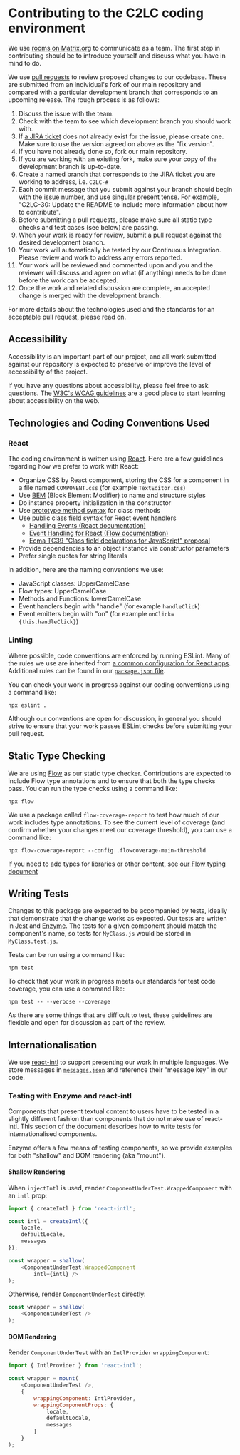 # Contributing to the C2LC coding environment

We use [rooms on Matrix.org](https://wiki.fluidproject.org/display/fluid/Matrix+Channel) to communicate as a team.  The
first step in contributing should be to introduce yourself and discuss what you have in mind to do.

We use [pull requests](https://docs.github.com/en/github/collaborating-with-issues-and-pull-requests/about-pull-requests)
to review proposed changes to our codebase. These are submitted from an individual's fork of our main repository
and compared with a particular development branch that corresponds to an upcoming release. The rough process is as
follows:

1. Discuss the issue with the team.
2. Check with the team to see which development branch you should work with.
3. If [a JIRA ticket](https://issues.fluidproject.org/projects/C2LC/issues) does not already exist for the issue, please
   create one. Make sure to use the version agreed on above as the "fix version".
4. If you have not already done so, fork our main repository.
5. If you are working with an existing fork, make sure your copy of the development branch is up-to-date.
6. Create a named branch that corresponds to the JIRA ticket you are working to address, i.e. `C2LC-#`
7. Each commit message that you submit against your branch should begin with the issue number, and use singular present
   tense. For example, "C2LC-30: Update the README to include more information about how to contribute".
8. Before submitting a pull requests, please make sure all static type checks and test cases (see below) are passing.
9. When your work is ready for review, submit a pull request against the desired development branch.
10. Your work will automatically be tested by our Continuous Integration. Please review and work to address any errors
   reported.
11. Your work will be reviewed and commented upon and you and the reviewer will discuss and agree on what (if anything)
    needs to be done before the work can be accepted.
12. Once the work and related discussion are complete, an accepted change is merged with the development branch.

For more details about the technologies used and the standards for an acceptable pull request, please read on.

## Accessibility

Accessibility is an important part of our project, and all work submitted against our repository is expected to preserve
or improve the level of accessibility of the project.

If you have any questions about accessibility, please feel free to ask questions. The
[W3C's WCAG guidelines](https://www.w3.org/WAI/standards-guidelines/wcag/) are a good place to start learning about
accessibility on the web.

## Technologies and Coding Conventions Used

### React

The coding environment is written using [React](https://reactjs.org). Here are a few guidelines regarding how we prefer
to work with React:

- Organize CSS by React component, storing the CSS for a component in a file named `COMPONENT.css` (for example
  `TextEditor.css`)
- Use [BEM](http://getbem.com/) (Block Element Modifier) to name and structure styles
- Do instance property initialization in the constructor
- Use [prototype method syntax](https://developer.mozilla.org/en-US/docs/Web/JavaScript/Reference/Classes#Prototype_methods)
  for class methods
- Use public class field syntax for React event handlers
  - [Handling Events (React documentation)](https://reactjs.org/docs/handling-events.html)
  - [Event Handling for React (Flow documentation)](https://flow.org/en/docs/react/events/)
  - [Ecma TC39 "Class field declarations for JavaScript" proposal](https://github.com/tc39/proposal-class-fields)
- Provide dependencies to an object instance via constructor parameters
- Prefer single quotes for string literals

In addition, here are the naming conventions we use:

- JavaScript classes: UpperCamelCase
- Flow types: UpperCamelCase
- Methods and Functions: lowerCamelCase
- Event handlers begin with "handle" (for example `handleClick`)
- Event emitters begin with "on" (for example `onClick={this.handleClick}`)

### Linting

Where possible, code conventions are enforced by running ESLint. Many of the rules we use are inherited from
[a common configuration for React apps](https://www.npmjs.com/package/eslint-config-react-app). Additional rules can
be found in our [`package.json` file](../package.json).

You can check your work in progress against our coding conventions using a command like:

```shell
npx eslint .
```

Although our conventions are open for discussion, in general you should strive to ensure that your work passes ESLint
checks before submitting your pull request.

## Static Type Checking

We are using [Flow](https://flow.org/) as our static type checker. Contributions are expected to include Flow type
annotations and to ensure that both the type checks pass. You can run the type checks using a command like:

```shell
npx flow
```

We use a package called `flow-coverage-report` to test how much of our work includes type annotations. To see the
current level of coverage (and confirm whether your changes meet our coverage threshold), you can use a command like:

```shell
npx flow-coverage-report --config .flowcoverage-main-threshold
```

If you need to add types for libraries or other content, see [our Flow typing document](flow-typing.md)

## Writing Tests

Changes to this package are expected to be accompanied by tests, ideally that demonstrate that the change works as
expected. Our tests are written in [Jest](https://jestjs.io) and [Enzyme](https://enzymejs.github.io/enzyme/). The
tests for a given component should match the component's name, so tests for `MyClass.js` would be stored in
`MyClass.test.js`.

Tests can be run using a command like:

```shell
npm test
```

To check that your work in progress meets our standards for test code coverage, you can use a command like:

```shell
npm test -- --verbose --coverage
```

As there are some things that are difficult to test, these guidelines are flexible and open for discussion as part of
the review.

## Internationalisation

We use [react-intl](https://formatjs.io/docs/react-intl/) to support presenting our work in multiple languages. We
store messages in [`messages.json`](../src/messages.json) and reference their "message key" in our code.

### Testing with Enzyme and react-intl

Components that present textual content to users have to be tested in a slightly different fashion than components
that do not make use of react-intl. This section of the document describes how to write tests for internationalised
components.

Enzyme offers a few means of testing components, so we provide examples for both "shallow" and DOM rendering
(aka "mount").

#### Shallow Rendering

When `injectIntl` is used, render `ComponentUnderTest.WrappedComponent` with an `intl` prop:

```javascript
import { createIntl } from 'react-intl';

const intl = createIntl({
    locale,
    defaultLocale,
    messages
});

const wrapper = shallow(
    <ComponentUnderTest.WrappedComponent
        intl={intl} />
);
```

Otherwise, render `ComponentUnderTest` directly:

```javascript
const wrapper = shallow(
    <ComponentUnderTest />
);
```

#### DOM Rendering

Render `ComponentUnderTest` with an `IntlProvider` `wrappingComponent`:

```javascript
import { IntlProvider } from 'react-intl';

const wrapper = mount(
    <ComponentUnderTest />,
    {
        wrappingComponent: IntlProvider,
        wrappingComponentProps: {
            locale,
            defaultLocale,
            messages
        }
    }
);
```
